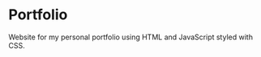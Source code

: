 <h1>Portfolio</h1> 
<p>Website for my personal portfolio using HTML and JavaScript styled with CSS.</p>

